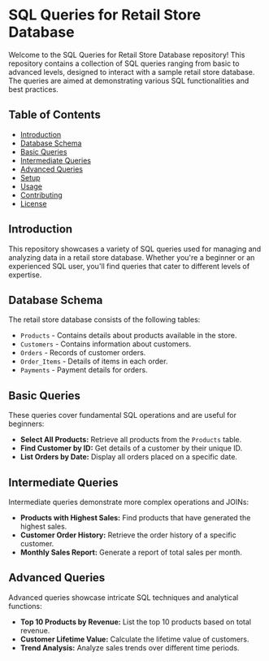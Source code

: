 # SQL Queries for Retail Store Database

Welcome to the SQL Queries for Retail Store Database repository! This repository contains a collection of SQL queries ranging from basic to advanced levels, designed to interact with a sample retail store database. The queries are aimed at demonstrating various SQL functionalities and best practices.

## Table of Contents

- [Introduction](#introduction)
- [Database Schema](#database-schema)
- [Basic Queries](#basic-queries)
- [Intermediate Queries](#intermediate-queries)
- [Advanced Queries](#advanced-queries)
- [Setup](#setup)
- [Usage](#usage)
- [Contributing](#contributing)
- [License](#license)

## Introduction

This repository showcases a variety of SQL queries used for managing and analyzing data in a retail store database. Whether you're a beginner or an experienced SQL user, you'll find queries that cater to different levels of expertise.

## Database Schema

The retail store database consists of the following tables:

- `Products` - Contains details about products available in the store.
- `Customers` - Contains information about customers.
- `Orders` - Records of customer orders.
- `Order_Items` - Details of items in each order.
- `Payments` - Payment details for orders.

## Basic Queries

These queries cover fundamental SQL operations and are useful for beginners:

- **Select All Products:** Retrieve all products from the `Products` table.
- **Find Customer by ID:** Get details of a customer by their unique ID.
- **List Orders by Date:** Display all orders placed on a specific date.

## Intermediate Queries

Intermediate queries demonstrate more complex operations and JOINs:

- **Products with Highest Sales:** Find products that have generated the highest sales.
- **Customer Order History:** Retrieve the order history of a specific customer.
- **Monthly Sales Report:** Generate a report of total sales per month.

## Advanced Queries

Advanced queries showcase intricate SQL techniques and analytical functions:

- **Top 10 Products by Revenue:** List the top 10 products based on total revenue.
- **Customer Lifetime Value:** Calculate the lifetime value of customers.
- **Trend Analysis:** Analyze sales trends over different time periods.

